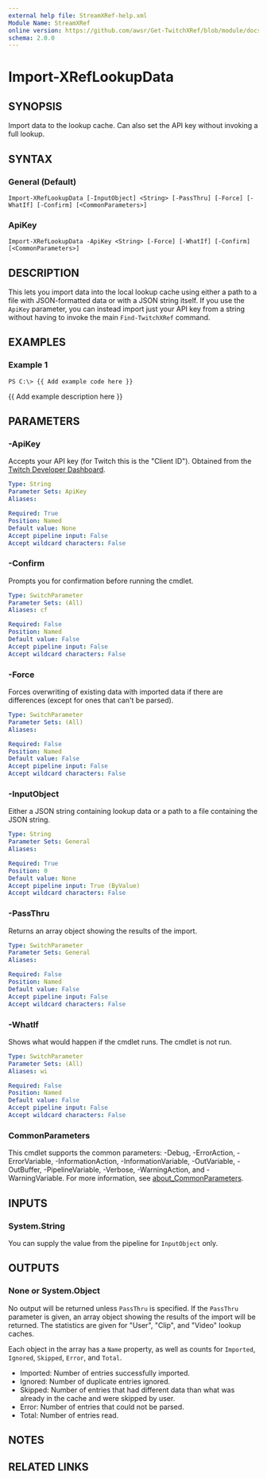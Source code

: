 ```yaml
---
external help file: StreamXRef-help.xml
Module Name: StreamXRef
online version: https://github.com/awsr/Get-TwitchXRef/blob/module/docs/Import-XRefLookupData.md
schema: 2.0.0
---
```


# Import-XRefLookupData

## SYNOPSIS
Import data to the lookup cache. Can also set the API key without invoking a full lookup.

## SYNTAX

### General (Default)
```
Import-XRefLookupData [-InputObject] <String> [-PassThru] [-Force] [-WhatIf] [-Confirm] [<CommonParameters>]
```

### ApiKey
```
Import-XRefLookupData -ApiKey <String> [-Force] [-WhatIf] [-Confirm] [<CommonParameters>]
```

## DESCRIPTION
This lets you import data into the local lookup cache using either a path to a file with JSON-formatted data or with a JSON string itself. If you use the `ApiKey` parameter, you can instead import just your API key from a string without having to invoke the main `Find-TwitchXRef` command.

## EXAMPLES

### Example 1
```
PS C:\> {{ Add example code here }}
```

{{ Add example description here }}

## PARAMETERS

### -ApiKey
Accepts your API key (for Twitch this is the "Client ID"). Obtained from the [Twitch Developer Dashboard](https://dev.twitch.tv/console/apps/).

```yaml
Type: String
Parameter Sets: ApiKey
Aliases:

Required: True
Position: Named
Default value: None
Accept pipeline input: False
Accept wildcard characters: False
```

### -Confirm
Prompts you for confirmation before running the cmdlet.

```yaml
Type: SwitchParameter
Parameter Sets: (All)
Aliases: cf

Required: False
Position: Named
Default value: False
Accept pipeline input: False
Accept wildcard characters: False
```

### -Force
Forces overwriting of existing data with imported data if there are differences (except for ones that can't be parsed).

```yaml
Type: SwitchParameter
Parameter Sets: (All)
Aliases:

Required: False
Position: Named
Default value: False
Accept pipeline input: False
Accept wildcard characters: False
```

### -InputObject
Either a JSON string containing lookup data or a path to a file containing the JSON string.

```yaml
Type: String
Parameter Sets: General
Aliases:

Required: True
Position: 0
Default value: None
Accept pipeline input: True (ByValue)
Accept wildcard characters: False
```

### -PassThru
Returns an array object showing the results of the import.

```yaml
Type: SwitchParameter
Parameter Sets: General
Aliases:

Required: False
Position: Named
Default value: False
Accept pipeline input: False
Accept wildcard characters: False
```

### -WhatIf
Shows what would happen if the cmdlet runs.
The cmdlet is not run.

```yaml
Type: SwitchParameter
Parameter Sets: (All)
Aliases: wi

Required: False
Position: Named
Default value: False
Accept pipeline input: False
Accept wildcard characters: False
```

### CommonParameters
This cmdlet supports the common parameters: -Debug, -ErrorAction, -ErrorVariable, -InformationAction, -InformationVariable, -OutVariable, -OutBuffer, -PipelineVariable, -Verbose, -WarningAction, and -WarningVariable. For more information, see [about_CommonParameters](http://go.microsoft.com/fwlink/?LinkID=113216).

## INPUTS

### System.String

You can supply the value from the pipeline for `InputObject` only.

## OUTPUTS

### None or System.Object

No output will be returned unless `PassThru` is specified. If the `PassThru` parameter is given, an array object showing the results of the import will be returned. The statistics are given for "User", "Clip", and "Video" lookup caches.

Each object in the array has a `Name` property, as well as counts for `Imported`, `Ignored`, `Skipped`, `Error`, and `Total`.

* Imported: Number of entries successfully imported.
* Ignored: Number of duplicate entries ignored.
* Skipped: Number of entries that had different data than what was already in the cache and were skipped by user.
* Error: Number of entries that could not be parsed.
* Total: Number of entries read.

## NOTES

## RELATED LINKS
